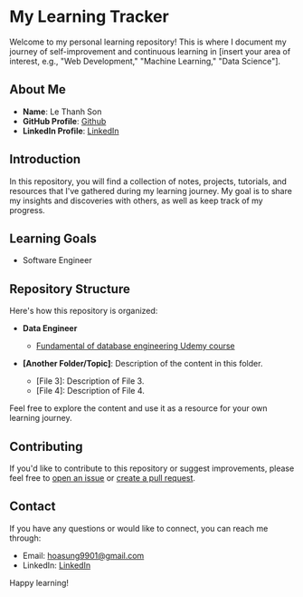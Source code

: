 # My Learning Tracker
Welcome to my personal learning repository! This is where I document my journey of self-improvement and continuous learning in [insert your area of interest, e.g., "Web Development," "Machine Learning," "Data Science"].

## About Me
- **Name**: Le Thanh Son
- **GitHub Profile**: [Github](https://github.com/lethanhson9901)
- **LinkedIn Profile**: [LinkedIn](https://www.linkedin.com/in/son-le-thanh-42892a16b/)

## Introduction
In this repository, you will find a collection of notes, projects, tutorials, and resources that I've gathered during my learning journey. My goal is to share my insights and discoveries with others, as well as keep track of my progress.

## Learning Goals
- Software Engineer

## Repository Structure
Here's how this repository is organized:
- **Data Engineer**
  - [Fundamental of database engineering Udemy course](./Data%20Engineer/Fundamental%20of%20database%20engineering%20Udemy%20course)

- **[Another Folder/Topic]**: Description of the content in this folder.
  - [File 3]: Description of File 3.
  - [File 4]: Description of File 4.

Feel free to explore the content and use it as a resource for your own learning journey.


## Contributing
If you'd like to contribute to this repository or suggest improvements, please feel free to [open an issue](../../issues) or [create a pull request](../../pulls).

## Contact
If you have any questions or would like to connect, you can reach me through:
- Email: hoasung9901@gmail.com
- LinkedIn: [LinkedIn](https://www.linkedin.com/in/son-le-thanh-42892a16b/)


Happy learning!

